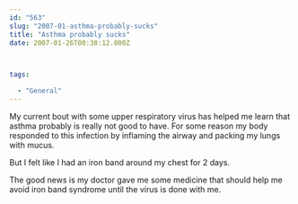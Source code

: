 ```yaml
---
id: "563"
slug: "2007-01-asthma-probably-sucks"
title: "Asthma probably sucks"
date: 2007-01-26T00:38:12.000Z



tags:

  - "General"
---
```

<div class="sqs-html-content">
  <p>My current bout with some upper respiratory virus has helped me learn that asthma probably is really not good to have.  For some reason my body responded to this infection by inflaming the airway and packing my lungs with mucus.</p>
<p>But I felt like I had an iron band around my chest for 2 days.</p>
<p>
The good news is my doctor gave me some medicine that should help me avoid iron band syndrome until the virus is done with me.</p>
</div>
